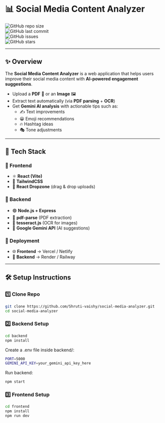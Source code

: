 # 📊 Social Media Content Analyzer  

![GitHub repo size](https://img.shields.io/github/repo-size/Shruti-vaishy/social-media-analyzer?color=blueviolet)  
![GitHub last commit](https://img.shields.io/github/last-commit/Shruti-vaishy/social-media-analyzer?color=green)  
![GitHub issues](https://img.shields.io/github/issues/Shruti-vaishy/social-media-analyzer?color=yellow)  
![GitHub stars](https://img.shields.io/github/stars/Shruti-vaishy/social-media-analyzer?style=social)  

---

## ✨ Overview  
The **Social Media Content Analyzer** is a web application that helps users improve their social media content with **AI-powered engagement suggestions**.  

- Upload a **PDF** 📄 or an **Image** 🖼️  
- Extract text automatically (via **PDF parsing** + **OCR**)  
- Get **Gemini AI analysis** with actionable tips such as:  
  - ✍️ Text improvements  
  - 😀 Emoji recommendations  
  - 🔥 Hashtag ideas  
  - 🎭 Tone adjustments  

---

## 🚀 Tech Stack  

### 🔹 Frontend  
- ⚛️ **React (Vite)**  
- 🎨 **TailwindCSS**  
- 📂 **React Dropzone** (drag & drop uploads)  

### 🔹 Backend  
- 🟢 **Node.js + Express**  
- 📑 **pdf-parse** (PDF extraction)  
- 🔎 **tesseract.js** (OCR for images)  
- 🤖 **Google Gemini API** (AI suggestions)  

### 🔹 Deployment  
- 🌐 **Frontend** → Vercel / Netlify  
- 🔧 **Backend** → Render / Railway  

---

## 🛠️ Setup Instructions  

### 1️⃣ Clone Repo  
```bash
git clone https://github.com/Shruti-vaishy/social-media-analyzer.git
cd social-media-analyzer
```
### 2️⃣ Backend Setup  
```bash
cd backend
npm install
```
Create a .env file inside backend/:
```bash
PORT=5000
GEMINI_API_KEY=your_gemini_api_key_here
```
Run backend:
```bash
npm start
```

### 3️⃣ Frontend Setup
```bash
cd frontend
npm install
npm run dev

```


